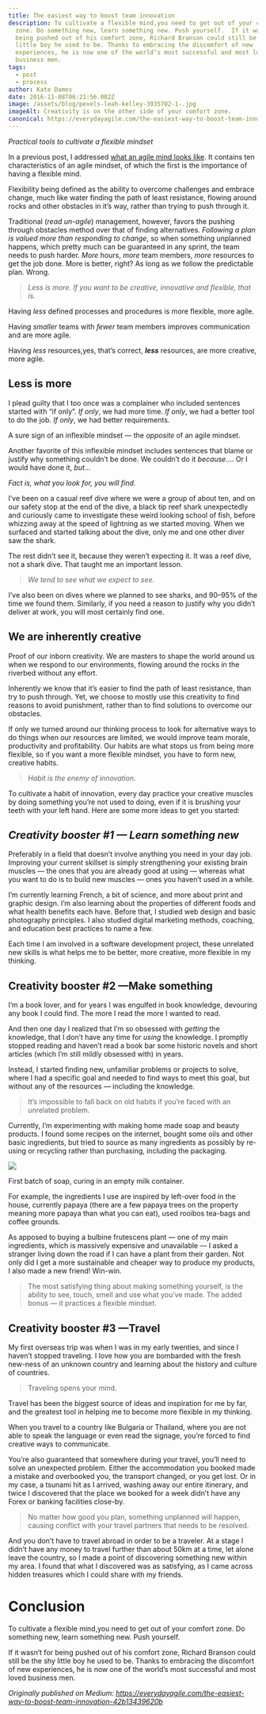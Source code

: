 ```yaml
---
title: The easiest way to boost team innovation
description: To cultivate a flexible mind,you need to get out of your comfort
  zone. Do something new, learn something new. Push yourself.  If it wasn’t for
  being pushed out of his comfort zone, Richard Branson could still be the shy
  little boy he used to be. Thanks to embracing the discomfort of new
  experiences, he is now one of the world’s most successful and most loved
  business men.
tags:
  - post
  - process
author: Kate Dames
date: 2016-11-08T06:21:56.082Z
image: /assets/blog/pexels-leah-kelley-3935702-1-.jpg
imageAlt: Creativity is on the other side of your comfort zone.
canonical: https://everydayagile.com/the-easiest-way-to-boost-team-innovation-42b13439620b
---
```

*Practical tools to cultivate a flexible mindset*

In a previous post, I addressed [what an agile mind looks like](https://medium.com/@funficient/what-does-an-agile-mind-look-like-12f21cb3a20#.tlodd5hyg). It contains ten characteristics of an agile mindset, of which the first is the importance of having a flexible mind.

Flexibility being defined as the ability to overcome challenges and embrace change, much like water finding the path of least resistance, flowing around rocks and other obstacles in it’s way, rather than trying to push through it.

Traditional (*read un-agile*) management, however, favors the pushing through obstacles method over that of finding alternatives. *Following a plan is valued more than responding to change*, so when something unplanned happens, which pretty much can be guaranteed in any sprint, the team needs to push harder. *More* hours, *more* team members, *more* resources to get the job done. More is better, right? As long as we follow the predictable plan. Wrong.

> *Less is more. If you want to be creative, innovative and flexible, that is.*

Having *less* defined processes and procedures is more flexible, more agile.

Having *smaller* teams with *fewer* team members improves communication and are more agile.

Having *less* resources,yes, that’s correct, ***less*** resources, are more creative, more agile.

## Less is more

I plead guilty that I too once was a complainer who included sentences started with “if only”. *If only*, we had more time. *If only*, we had a better tool to do the job. *If only*, we had better requirements.

A sure sign of an inflexible mindset — the *opposite* of an agile mindset.

Another favorite of this inflexible mindset includes sentences that blame or justify why something couldn’t be done. We couldn’t do it *because*…. Or I would have done it, *but*…

*Fact is, what you look for, you will find.*

I’ve been on a casual reef dive where we were a group of about ten, and on our safety stop at the end of the dive, a black tip reef shark unexpectedly and curiously came to investigate these weird looking school of fish, before whizzing away at the speed of lightning as we started moving. When we surfaced and started talking about the dive, only me and one other diver saw the shark.

The rest didn’t see it, because they weren’t expecting it. It was a reef dive, not a shark dive. That taught me an important lesson.

> *We tend to see what we expect to see.*

I’ve also been on dives where we planned to see sharks, and 90–95% of the time we found them. Similarly, if you need a reason to justify why you didn’t deliver at work, you will most certainly find one.

## We are inherently creative

Proof of our inborn creativity. We are masters to shape the world around us when we respond to our environments, flowing around the rocks in the riverbed without any effort.

Inherently we know that it’s easier to find the path of least resistance, than try to push through. Yet, we choose to mostly use this creativity to find reasons to avoid punishment, rather than to find solutions to overcome our obstacles.

If only we turned around our thinking process to look for alternative ways to do things when our resources are limited, we would improve team morale, productivity and profitability. Our habits are what stops us from being more flexible, so if you want a more flexible mindset, you have to form new, creative habits.

> *Habit is the enemy of innovation.*

To cultivate a habit of innovation, every day practice your creative muscles by doing something you’re not used to doing, even if it is brushing your teeth with your left hand. Here are some more ideas to get you started:

## *Creativity booster #1 — Learn something new*

Preferably in a field that doesn’t involve anything you need in your day job. Improving your current skillset is simply strengthening your existing brain muscles — the ones that you are already good at using — whereas what you want to do is to build new muscles — ones you haven’t used in a while.

I’m currently learning French, a bit of science, and more about print and graphic design. I’m also learning about the properties of different foods and what health benefits each have. Before that, I studied web design and basic photography principles. I also studied digital marketing methods, coaching, and education best practices to name a few.

Each time I am involved in a software development project, these unrelated new skills is what helps me to be better, more creative, more flexible in my thinking.

## Creativity booster #2 —Make something

I’m a book lover, and for years I was engulfed in book knowledge, devouring any book I could find. The more I read the more I wanted to read.

And then one day I realized that I’m so obsessed with *getting* the knowledge, that I don’t have any time for *using* the knowledge. I promptly stopped reading and haven’t read a book bar some historic novels and short articles (which I’m still mildly obsessed with) in years.

Instead, I started finding new, unfamiliar problems or projects to solve, where I had a specific goal and needed to find ways to meet this goal, but without any of the resources — including the knowledge.

> It’s impossible to fall back on old habits if you’re faced with an unrelated problem.

Currently, I’m experimenting with making home made soap and beauty products. I found some recipes on the internet, bought some oils and other basic ingredients, but tried to source as many ingredients as possibly by re-using or recycling rather than purchasing, including the packaging.

![](https://miro.medium.com/max/700/1*fnA1hA1o5typUNBGBJoABQ.jpeg)

First batch of soap, curing in an empty milk container.

For example, the ingredients I use are inspired by left-over food in the house, currently papaya (there are a few papaya trees on the property meaning more papaya than what you can eat), used rooibos tea-bags and coffee grounds.

As apposed to buying a bulbine frutescens plant — one of my main ingredients, which is massively expensive and unavailable — I asked a stranger living down the road if I can have a plant from their garden. Not only did I get a more sustainable and cheaper way to produce my products, I also made a new friend! Win-win.

> The most satisfying thing about making something yourself, is the ability to see, touch, smell and use what you’ve made. The added bonus — it practices a flexible mindset.

## Creativity booster #3 —Travel

My first overseas trip was when I was in my early twenties, and since I haven’t stopped traveling. I love how you are bombarded with the fresh new-ness of an unknown country and learning about the history and culture of countries.

> Traveling opens your mind.

Travel has been the biggest source of ideas and inspiration for me by far, and the greatest tool in helping me to become more flexible in my thinking.

When you travel to a country like Bulgaria or Thailand, where you are not able to speak the language or even read the signage, you’re forced to find creative ways to communicate.

You’re also guaranteed that somewhere during your travel, you’ll need to solve an unexpected problem. Either the accommodation you booked made a mistake and overbooked you, the transport changed, or you get lost. Or in my case, a tsunami hit as I arrived, washing away our entire itinerary, and twice I discovered that the place we booked for a week didn’t have any Forex or banking facilities close-by.

> No matter how good you plan, something unplanned will happen, causing conflict with your travel partners that needs to be resolved.

And you don’t have to travel abroad in order to be a traveler. At a stage I didn’t have any money to travel further than about 50km at a time, let alone leave the country, so I made a point of discovering something new within my area. I found that what I discovered was as satisfying, as I came across hidden treasures which I could share with my friends.

# Conclusion

To cultivate a flexible mind,you need to get out of your comfort zone. Do something new, learn something new. Push yourself.

If it wasn’t for being pushed out of his comfort zone, Richard Branson could still be the shy little boy he used to be. Thanks to embracing the discomfort of new experiences, he is now one of the world’s most successful and most loved business men.





*Originally published on Medium: https://everydayagile.com/the-easiest-way-to-boost-team-innovation-42b13439620b*